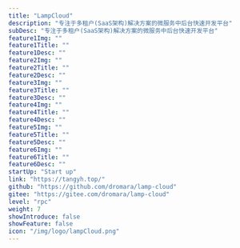 ```yaml
---
title: "LampCloud"
description: "专注于多租户(SaaS架构)解决方案的微服务中后台快速开发平台"
subDesc: "专注于多租户(SaaS架构)解决方案的微服务中后台快速开发平台"
feature1Img: ""
feature1Title: ""
feature1Desc: ""
feature2Img: ""
feature2Title: ""
feature2Desc: ""
feature3Img: ""
feature3Title: ""
feature3Desc: ""
feature4Img: ""
feature4Title: ""
feature4Desc: ""
feature5Img: ""
feature5Title: ""
feature5Desc: ""
feature6Img: ""
feature6Title: ""
feature6Desc: ""
startUp: "Start up"
link: "https://tangyh.top/"
github: "https://github.com/dromara/lamp-cloud"
gitee: "https://gitee.com/dromara/lamp-cloud"
level: "rpc"
weight: 7
showIntroduce: false
showFeature: false
icon: "/img/logo/lampCloud.png"
---
```

